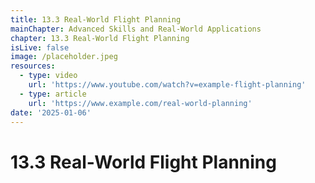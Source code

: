 ```yaml
---
title: 13.3 Real-World Flight Planning
mainChapter: Advanced Skills and Real-World Applications
chapter: 13.3 Real-World Flight Planning
isLive: false
image: /placeholder.jpeg
resources:
  - type: video
    url: 'https://www.youtube.com/watch?v=example-flight-planning'
  - type: article
    url: 'https://www.example.com/real-world-planning'
date: '2025-01-06'
---
```


# 13.3 Real-World Flight Planning
